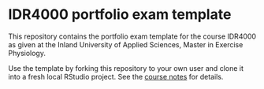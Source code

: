 # IDR4000 portfolio exam template

This repository contains the portfolio exam template for the course IDR4000 as given at the Inland University of Applied Sciences, Master in Exercise Physiology.

Use the template by forking this repository to your own user and clone it into a fresh local RStudio project. See the [course notes](dhammarstrom.github.io/quant-methods/) for details.

